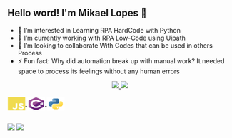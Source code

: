 ## Hello word! I'm Mikael Lopes 👋

- 🤖 I’m interested in Learning RPA HardCode with Python
- 🌱 I’m currently working with RPA Low-Code using Uipath
- 💞️ I’m looking to collaborate With Codes that can be used in others Process
- ⚡ Fun fact: Why did automation break up with manual work? It needed space to process its feelings without any human errors

<div align="center">
  <a href="https://github.com/MikaelL0pes">
  <img height="160em" src="https://github-readme-stats.vercel.app/api?username=MikaelL0pes&show_icons=true&theme=dark&include_all_commits=true&count_private=false"/>
  <img height="160em" src="https://github-readme-stats.vercel.app/api/top-langs/?username=MikaelL0pes&layout=compact&langs_count=7&theme=dark"/>
  </div>

  <div style="display: inline_block"><br>
  <img align="center" alt="Rafa-Js" height="30" width="40" src="https://raw.githubusercontent.com/devicons/devicon/master/icons/javascript/javascript-plain.svg">
  <img align="center" alt="Rafa-Csharp" height="30" width="40" src="https://raw.githubusercontent.com/devicons/devicon/master/icons/csharp/csharp-original.svg">
   <img align="center" alt="Rafa-Python" height="30" width="40" src="https://raw.githubusercontent.com/devicons/devicon/master/icons/python/python-original.svg">

</div>
  
  
  ##
  
  
  <div> 
 
  
  <a href = "mailto:mikael.lopes.smarthis@nidec-ga.com"><img src="https://img.shields.io/badge/Gmail-D14836?style=for-the-badge&logo=gmail&logoColor=white" target="_blank"></a>
     <a href = "mailto:mikael.lopes@smarthis.com"><img src="https://img.shields.io/badge/Outlook-%230077B5?style=for-the-badge&logo=microsoftoutlook&logoColor=white" target="_blank"></a>
    
